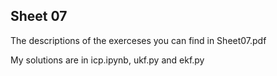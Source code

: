 ## Sheet 07

The descriptions of the exerceses you can find in Sheet07.pdf

My solutions are in icp.ipynb, ukf.py and ekf.py

